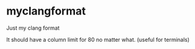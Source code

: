 # myclangformat
Just my clang format

It should have a column limit for 80 no matter what. (useful for terminals)
